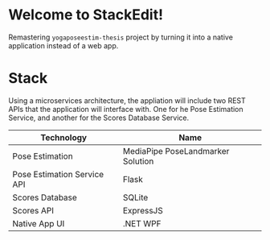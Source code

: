 # Welcome to StackEdit!

Remastering `yogaposeestim-thesis` project  by turning it into a native application instead of a web app.

# Stack
Using a microservices architecture, the appliation will include two REST APIs that the application will interface with. One for he Pose Estimation Service, and another for the Scores Database Service.

|Technology|Name|
|--|--|
| Pose Estimation | MediaPipe PoseLandmarker Solution|
| Pose Estimation Service API | Flask |
| Scores Database | SQLite |
| Scores API | ExpressJS |
| Native App UI | .NET WPF |
